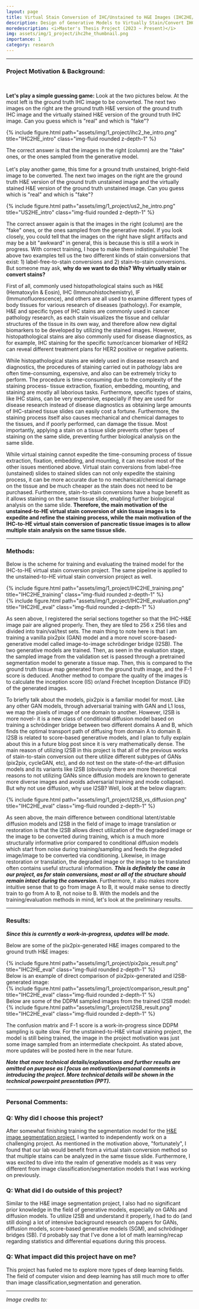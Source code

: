 ```yaml
---
layout: page
title: Virtual Stain Conversion of IHC/Unstained to H&E Images (IHC2HE/US2HE)
description: Design of Generative Models to Virtually Stain/Convert IHC/Unstained (Bright-field) Images to H&E Images 
moredescription: <i>Master's Thesis Project (2023 ~ Present)</i>
img: assets/img/1_project/ihc2he_thumbnail.png
importance: 1
category: research
---
```


---

### **Project Motivation & Background:**
<br>

**Let's play a simple guessing game:** Look at the two pictures below. At the most left is the ground truth IHC image to be converted. The next two images on the right
are the ground truth H&E version of the ground truth IHC image and the virtually stained H&E version of the ground truth IHC image. Can you guess which is "real" and
which is "fake"?

<div class="row">
    <div class="col-sm">
        {% include figure.html path="assets/img/1_project/ihc2_he_intro.png" title="IHC2HE_intro" class="img-fluid rounded z-depth-1" %}
    </div>
</div>

The correct answer is that the images in the right (column) are the "fake" ones, or the ones sampled from the generative model. 
<br>
<br>
Let's play another game, this time for a ground truth unstained, bright-field image to be converted. The next two images on the right are the ground truth H&E version of the ground truth unstained image and the 
virtually stained H&E version of the ground truth unstained image. Can you guess which is "real" and which is "fake"?

<div class="row">
    <div class="col-sm">
        {% include figure.html path="assets/img/1_project/us2_he_intro.png" title="US2HE_intro" class="img-fluid rounded z-depth-1" %}
    </div>
</div>

The correct answer again is that the images in the right (column) are the "fake" ones, or the ones sampled from the generative model. 
If you look closely, you could tell that the images on the right have slight artifacts and may be a bit "awkward" in general, this is because
this is still a work in progress. With correct training, I hope to make them indistinguishable! The above two examples tell us the two different kinds of stain conversions 
that exist: 1) label-free-to-stain conversions and 2) stain-to-stain conversions. But someone may ask, **why do we want to do this? Why virtually stain or convert stains?**

First of all, commonly used histopathological stains such as H&E (Hematoxylin & Eosin), IHC (Immunohistochemistry), IF (Immunofluorescence), and others are all used to
examine different types of body tissues for various research of diseases (pathology). For example, H&E and specific types of IHC stains are commonly used in cancer pathology research, as each stain 
visualizes the tissue and cellular structures of the tissue in its own way, and therefore allow new digital biomarkers to be developed by utilizing the stained images.
However, histopathological stains are also commonly used for disease diagnostics, as for example, IHC staining for the specific tumor/cancer biomarker of HER2 can reveal different treatment plans for
HER2 positive or negative patients. 

While histopathological stains are widely used in disease research and diagnostics, the procedures of staining carried out in pathology labs are often time-consuming, expensive,
and also can be extremely tricky to perform. The procedure is time-consuming due to the complexity of the staining process- tissue extraction, fixation, embedding, mounting, and staining 
are mostly all laborious tasks. Furthermore, specific types of stains, like IHC stains, can be very expensive, especially if they are used for disease research instead of
disease diagnostics as obtaining large amounts of IHC-stained tissue slides can easily cost a fortune. Furthermore, the staining process itself also causes mechanical and chemical damages to the
tissues, and if poorly performed, can damage the tissue. Most importantly, applying a stain on a tissue slide prevents other types of staining on the same slide, preventing further biological analysis on the
same slide. 

While virtual staining cannot expedite the time-consuming process of tissue extraction, fixation, embedding, and mounting, it can resolve most of the other issues mentioned above. Virtual stain conversions from label-free
(unstained) slides to stained slides can not only expedite the staining process, it can be more accurate due to no mechanical/chemical damage on the tissue and be much cheaper as the 
stain does not need to be purchased. Furthermore, stain-to-stain conversions have a huge benefit as it allows staining on the same tissue slide, enabling further biological analysis on the same slide. 
**Therefore, the main motivation of the unstained-to-HE virtual stain conversion of skin tissue images is to expedite and refine the staining process, while the main motivation of the
IHC-to-HE virtual stain conversion of pancreatic tissue images is to allow multiple stain analysis on the same tissue slide.**

---

### **Methods:**

Below is the scheme for training and evaluating the trained model for the IHC-to-HE virtual stain conversion project. The same pipeline is applied to the unstained-to-HE virtual stain conversion project as well.

<div class="row">
    <div class="col-sm">
        {% include figure.html path="assets/img/1_project/IHC2HE_training.png" title="IHC2HE_training" class="img-fluid rounded z-depth-1" %}
    </div>
</div>
<div class="row">
    <div class="col-sm">
        {% include figure.html path="assets/img/1_project/IHC2HE_evaluation.png" title="IHC2HE_eval" class="img-fluid rounded z-depth-1" %}
    </div>
</div>

As seen above, I registered the serial sections together so that the IHC-H&E image pair are aligned properly. Then, they are tiled to 256 x 256 tiles and divided into train/val/test sets. 
The main thing to note here is that I am training a vanilla pix2pix (GAN) model and a more novel score-based-generative model called image-to-image schrödinger bridge (I2SB). The two 
generative models are trained. Then, as seen in the evaluation stage, the sampled image from the validation set is passed through a pretrained segmentation model to generate a tissue map. 
Then, this is compared to the ground truth tissue map generated from the ground truth image, and the F-1 score is deduced. Another method to compare the quality of the images is to calculate
the inception score (IS) or/and Fréchet Inception Distance (FID) of the generated images.

To briefly talk about the models, pix2pix is a familiar model for most. Like any other GAN models, through adversarial training with GAN and L1 loss, we map the pixels of image of one domain
to another. However, I2SB is more novel- it is a new class of conditional diffusion model based on training a schrödinger bridge between two different domains A and B, which finds the optimal transport path
of diffusing from domain A to domain B. I2SB is related to score-based generative models, and I plan to fully explain about this in a future blog post since it is very mathematically dense. The main reason
of utilizing I2SB in this project is that all of the previous works of stain-to-stain conversion out there utilize different subtypes of GANs (pix2pix, cycleGAN, etc), and do not test on the 
state-of-the-art diffusion models and its variants like I2SB (obviously there are more theoretical reasons to not utilizing GANs since diffusion models are known to generate more diverse images and
avoids adversarial training and mode collapse). But why not use diffusion, why use I2SB? Well, look at the below diagram:

<div class="row">
    <div class="col-sm">
        {% include figure.html path="assets/img/1_project/I2SB_vs_diffusion.png" title="IHC2HE_eval" class="img-fluid rounded z-depth-1" %}
    </div>
</div>

As seen above, the main difference between conditional latent/stable diffusion models and I2SB in the field of image to image translation or restoration is that the I2SB allows direct utilization
of the degraded image or the image to be converted during training, which is a much more structurally informative prior compared to conditional diffusion models which start from noise during training/sampling and feeds the
degraded image/image to be converted via conditioning. Likewise, in image restoration or translation, the degraded image or the image to be translated often contains useful structural information. ***This is definitely the case in our project,
as for stain conversions, most or all of the structure should remain intact during the conversion.*** Furthermore, it also makes more intuitive sense that to go from image A to B, it would make sense to directly 
train to go from A to B, not noise to B. With the models and the training/evaluation methods in mind, let's look at the preliminary results.

---

### **Results:**
***Since this is currently a work-in-progress, updates will be made.***

Below are some of the pix2pix-generated H&E images compared to the ground truth H&E images:
<div class="row">
    <div class="col-sm">
        {% include figure.html path="assets/img/1_project/pix2pix_result.png" title="IHC2HE_eval" class="img-fluid rounded z-depth-1" %}
    </div>
</div>
Below is an example of direct comparison of pix2pix-generated and I2SB-generated image:
<div class="row">
    <div class="col-sm">
        {% include figure.html path="assets/img/1_project/comparison_result.png" title="IHC2HE_eval" class="img-fluid rounded z-depth-1" %}
    </div>
</div>
Below are some of the DDPM sampled images from the trained I2SB model:
<div class="row">
    <div class="col-sm">
        {% include figure.html path="assets/img/1_project/I2SB_result.png" title="IHC2HE_eval" class="img-fluid rounded z-depth-1" %}
    </div>
</div>

The confusion matrix and F-1 score is a work-in-progress since DDPM sampling is quite slow. For the unstained-to-H&E virtual staining project,
the model is still being trained, the image in the project motivation was just some image sampled from an intermediate checkpoint. As stated above,
more updates will be posted here in the near future.

***Note that more technical details/explanations and further results are omitted on purpose as I focus on motivation/personal comments in introducing the project. More technical details
will be shown in the technical powerpoint presentation (PPT).***

---

### **Personal Comments:**

### Q: Why did I choose this project? ###

After somewhat finishing training the segmentation model for the [H&E image segmentation project]((/projects/2_project/)), I wanted to independently work
on a challenging project. As mentioned in the motivation above, "fortunately", I found that our lab would benefit from a 
virtual stain conversion method so that multiple stains can be analyzed in the same tissue slide. Furthermore, I was excited to dive into the
realm of generative models as it was very different from image classification/segmentation models that I was working on previously.

### Q: What did I do outside of this project? ###

Similar to the H&E image segmentation project, I also had no significant prior knowledge in the field of generative models, especially on
GANs and diffusion models. To utilize I2SB and understand it properly, I had to do (and still doing) a lot of intensive background research on
papers for GANs, diffusion models, score-based generative models (SGM), and schrödinger bridges (SB). I'd probably say that I've done a lot of
math learning/recap regarding statistics and differential equations during this process.

### Q: What impact did this project have on me? ###

This project has fueled me to explore more types of deep learning fields. The field of computer vision and deep learning has still much more to offer than
image classification,segmentation and generation. 

---

*Image credits to:*